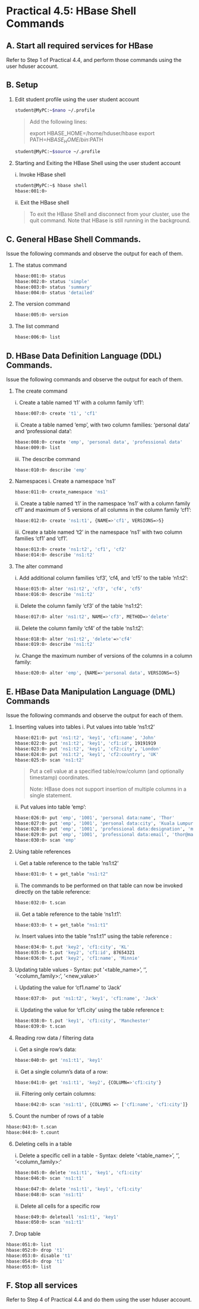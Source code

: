 # Practical 4.5: HBase Shell Commands

## A. Start all required services for HBase 
Refer to Step 1 of Practical 4.4, and perform those commands using the user hduser account.

## B. Setup
1. Edit student profile using the user student account
   ~~~bash
   student@MyPC:~$nano ~/.profile
   ~~~
   > Add the following lines:
   > 
   > export HBASE_HOME=/home/hduser/hbase 
   > export PATH=$HBASE_HOME/bin:$PATH
   ~~~bash
   student@MyPC:~$source ~/.profile
   ~~~

2. Starting and Exiting the HBase Shell using the user student account

   i. Invoke HBase shell
   ~~~bash
   student@MyPC:~$ hbase shell                                                                                                            
   hbase:001:0>
   ~~~

   ii. Exit the HBase shell
   > To exit the HBase Shell and disconnect from your cluster, use the quit command.
   > Note that HBase is still running in the background.

## C. General HBase Shell Commands.
Issue the following commands and observe the output for each of them.

1. The status command
   ~~~bash
   hbase:001:0> status
   hbase:002:0> status 'simple'                                                                                               
   hbase:003:0> status 'summary'
   hbase:004:0> status 'detailed'
   ~~~                                                                                                           

2. The version command
   ~~~bash
   hbase:005:0> version                                                                                                                   
   ~~~
      
3. The list command
   ~~~bash
   hbase:006:0> list
   ~~~

## D. HBase Data Definition Language (DDL) Commands. 
Issue the following commands and observe the output for each of them.

1. The create command

   i. Create a table named ‘t1’ with a column family ‘cf1’:
      ~~~bash
      hbase:007:0> create 't1', 'cf1'
      ~~~

   ii. Create a table named ‘emp’, with two column families: ‘personal data’ and ‘professional data’:
      ~~~bash
      hbase:008:0> create 'emp', 'personal data', 'professional data'
      hbase:009:0> list
      ~~~

   iii. The describe command
      ~~~bash
      hbase:010:0> describe 'emp'
      ~~~  

                                                                                                          
2. Namespaces
   i. Create a namespace ‘ns1’
      ~~~bash
      hbase:011:0> create_namespace 'ns1'
      ~~~  

   ii. Create a table named ‘t1’ in the namespace ‘ns1’ with a column family cf1’ and maximum of 5 versions of all columns in the column family ‘cf1’:
      ~~~bash
      hbase:012:0> create 'ns1:t1', {NAME=>'cf1', VERSIONS=>5}
      ~~~  

   iii. Create a table named ‘t2’ in the namespace ‘ns1’ with two column families ‘cf1’ and ‘cf1’.
      ~~~bash
      hbase:013:0> create 'ns1:t2', 'cf1', 'cf2'
      hbase:014:0> describe 'ns1:t2'
      ~~~  

9. The alter command

   i. Add additional column families ‘cf3’, ‘cf4,  and ‘cf5’ to the table ‘n1:t2’:
      ~~~bash
      hbase:015:0> alter 'ns1:t2', 'cf3', 'cf4', 'cf5'                                                                                                       
      hbase:016:0> describe 'ns1:t2'
      ~~~  

   ii. Delete the  column family ‘cf3’ of the table ‘ns1:t2’:
      ~~~bash
      hbase:017:0> alter 'ns1:t2', NAME=>'cf3', METHOD=>'delete'
      ~~~                                                                                   

   iii. Delete the  column family ‘cf4’ of the table ‘ns1:t2’:
      ~~~bash
      hbase:018:0> alter 'ns1:t2', 'delete'=>'cf4'
      hbase:019:0> describe 'ns1:t2'
      ~~~

   iv. Change the maximum number of versions of the columns in a  column family:
      ~~~bash
      hbase:020:0> alter 'emp', {NAME=>'personal data', VERSIONS=>5}
      ~~~                                                                                                           


## E. HBase Data Manipulation Language (DML) Commands
Issue the following commands and observe the output for each of them.

1. Inserting values into tables
   i. Put values into table ‘ns1:t2’
      ~~~bash
      hbase:021:0> put 'ns1:t2', 'key1', 'cf1:name', 'John'
      hbase:022:0> put 'ns1:t2', 'key1', 'cf1:id', 19191919                                                                                                  
      hbase:023:0> put 'ns1:t2', 'key1', 'cf2:city', 'London'                                                                                                
      hbase:024:0> put 'ns1:t2', 'key1', 'cf2:country', 'UK'                                                                                                 
      hbase:025:0> scan 'ns1:t2'
      ~~~
   > Put a cell value at a specified table/row/column (and optionally timestamp) coordinates.
   > 
   > Note: HBase does not support insertion of multiple columns in a single statement.
      
   ii. Put values into table ‘emp’:
      ~~~bash
      hbase:026:0> put 'emp', '1001', 'personal data:name', 'Thor'
      hbase:027:0> put 'emp', '1001', 'personal data:city', 'Kuala Lumpur'
      hbase:028:0> put 'emp', '1001', 'professional data:designation', 'manager'
      hbase:029:0> put 'emp', '1001', 'professional data:email', 'thor@mail.abc.com'
      hbase:030:0> scan 'emp'
      ~~~

2. Using table references

   i. Get a table reference to the table ‘ns1:t2’
      ~~~bash
      hbase:031:0> t = get_table "ns1:t2"
      ~~~
      
    ii. The commands to be performed on that table can now be invoked directly on the table reference:
      ~~~bash
      hbase:032:0> t.scan
      ~~~

    iii. Get a table reference to the table ‘ns1:t1’:
      ~~~bash
      hbase:033:0> t = get_table "ns1:t1"
      ~~~
      
    iv. Insert values into the table “ns1:t1” using the table reference :
      ~~~bash
      hbase:034:0> t.put 'key2', 'cf1:city', 'KL'
      hbase:035:0> t.put 'key2', 'cf1:id', 87654321
      hbase:036:0> t.put 'key2', 'cf1:name', 'Minnie'
      ~~~

3. Updating table values - Syntax: put '<table_name>’, ‘<rowkey>’, ‘<column_family>:<column>’, ‘<new_value>’

   i. Updating the value for ‘cf1.name’ to ‘Jack’
      ~~~bash
      hbase:037:0>  put 'ns1:t2', 'key1', 'cf1:name', 'Jack'                           
      ~~~
      
   ii. Updating the value for ‘cf1.city’ using the table reference t:
      ~~~bash
      hbase:038:0> t.put 'key1', 'cf1:city', 'Manchester'
      hbase:039:0> t.scan
      ~~~

5. Reading row data / filtering data

   i. Get a single row’s data:
      ~~~bash
      hbase:040:0> get 'ns1:t1', 'key1' 
      ~~~

   ii. Get a single column’s data of a row:
      ~~~bash
      hbase:041:0> get 'ns1:t1', 'key2', {COLUMN=>'cf1:city'}
      ~~~

   iii. Filtering only certain columns:
      ~~~bash
      hbase:042:0> scan 'ns1:t1', {COLUMNS => ['cf1:name', 'cf1:city']}
      ~~~

6. Count the number of rows of a table
~~~bash
hbase:043:0> t.scan
hbase:044:0> t.count
~~~

6. Deleting cells in a table

   i. Delete a specific cell in a table - Syntax: delete ‘<table_name>’, ‘<rowkey>’, ‘<column_family>:<column>’
      ~~~bash
      hbase:045:0> delete 'ns1:t1', 'key1', 'cf1:city'                                                                                  
      hbase:046:0> scan 'ns1:t1'

      hbase:047:0> delete 'ns1:t1', 'key1', 'cf1:city'                                                                                     
      hbase:048:0> scan 'ns1:t1'
      ~~~
 
   ii. Delete all cells for a specific row
      ~~~bash
      hbase:049:0> deleteall 'ns1:t1', 'key1'                                                                                     
      hbase:050:0> scan 'ns1:t1'
      ~~~


7. Drop table
~~~bash
hbase:051:0> list
hbase:052:0> drop 't1'                                                                                 
hbase:053:0> disable 't1'                                                                                     
hbase:054:0> drop 't1'                                                                                    
hbase:055:0> list
~~~

## F. Stop all services
Refer to Step 4 of Practical 4.4 and do them using the user hduser account.

